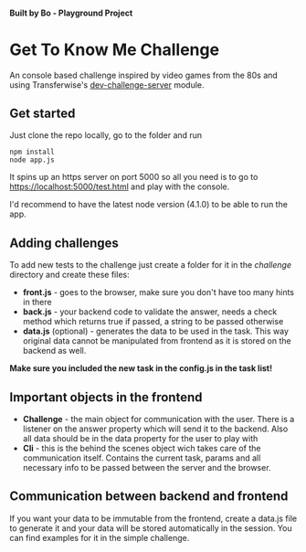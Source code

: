 #### Built by Bo - Playground Project

# Get To Know Me Challenge

An console based challenge inspired by video games from the 80s and using Transferwise's
 [dev-challenge-server](https://github.com/transferwise/dev-challenge-server) module. 
## Get started
Just clone the repo locally, go to the folder and run 
```
npm install
node app.js
```
It spins up an https server on port 5000 so all you need is to go to [https://localhost:5000/test.html](https://localhost:5000/test.html) and play with the console.

I'd recommend to have the latest node version (4.1.0) to be able to run the app.

## Adding challenges

To add new tests to the challenge just create a folder for it in the *challenge* directory and create these files:
* **front.js** - goes to the browser, make sure you don't have too many hints in there
* **back.js** - your backend code to validate the answer, needs a check method which returns true if passed, a string to be passed otherwise
* **data.js** (optional) - generates the data to be used in the task. This way original data cannot be manipulated from frontend as it is stored on the backend as well.

**Make sure you included the new task in the config.js in the task list!**

## Important objects in the frontend
* **Challenge** - the main object for communication with the user. There is a listener on the answer property which will send it to the backend. Also all data should be in the data property for the user to play with
* **Cli** - this is the behind the scenes object wich takes care of the communication itself. Contains the current task, params and all necessary info to be passed between the server and the browser.

## Communication between backend and frontend
If you want your data to be immutable from the frontend, create a data.js file to generate it and your data will be stored automatically in the session. You can find examples for it in the simple challenge.
